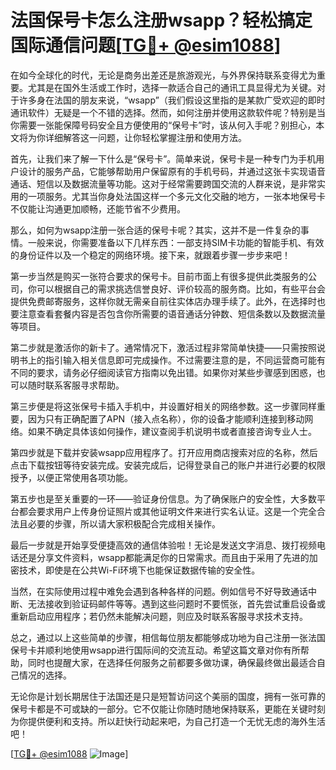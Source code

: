 # 法国保号卡怎么注册wsapp？轻松搞定国际通信问题[[TG💪+ @esim1088](https://t.me/s/esim1088)]

在如今全球化的时代，无论是商务出差还是旅游观光，与外界保持联系变得尤为重要。尤其是在国外生活或工作时，选择一款适合自己的通讯工具显得尤为关键。对于许多身在法国的朋友来说，“wsapp”（我们假设这里指的是某款广受欢迎的即时通讯软件）无疑是一个不错的选择。然而，如何注册并使用这款软件呢？特别是当你需要一张能保障号码安全且方便使用的“保号卡”时，该从何入手呢？别担心，本文将为你详细解答这一问题，让你轻松掌握注册和使用方法。

首先，让我们来了解一下什么是“保号卡”。简单来说，保号卡是一种专门为手机用户设计的服务产品，它能够帮助用户保留原有的手机号码，并通过这张卡实现语音通话、短信以及数据流量等功能。这对于经常需要跨国交流的人群来说，是非常实用的一项服务。尤其当你身处法国这样一个多元文化交融的地方，一张本地保号卡不仅能让沟通更加顺畅，还能节省不少费用。

那么，如何为wsapp注册一张合适的保号卡呢？其实，这并不是一件复杂的事情。一般来说，你需要准备以下几样东西：一部支持SIM卡功能的智能手机、有效的身份证件以及一个稳定的网络环境。接下来，就跟着步骤一步步来吧！

第一步当然是购买一张符合要求的保号卡。目前市面上有很多提供此类服务的公司，你可以根据自己的需求挑选信誉良好、评价较高的服务商。比如，有些平台会提供免费邮寄服务，这样你就无需亲自前往实体店办理手续了。此外，在选择时也要注意查看套餐内容是否包含你所需要的语音通话分钟数、短信条数以及数据流量等项目。

第二步就是激活你的新卡了。通常情况下，激活过程非常简单快捷——只需按照说明书上的指引输入相关信息即可完成操作。不过需要注意的是，不同运营商可能有不同的要求，请务必仔细阅读官方指南以免出错。如果你对某些步骤感到困惑，也可以随时联系客服寻求帮助。

第三步便是将这张保号卡插入手机中，并设置好相关的网络参数。这一步骤同样重要，因为只有正确配置了APN（接入点名称），你的设备才能顺利连接到移动网络。如果不确定具体该如何操作，建议查阅手机说明书或者直接咨询专业人士。

第四步就是下载并安装wsapp应用程序了。打开应用商店搜索对应的名称，然后点击下载按钮等待安装完成。安装完成后，记得登录自己的账户并进行必要的权限授予，以便正常使用各项功能。

第五步也是至关重要的一环——验证身份信息。为了确保账户的安全性，大多数平台都会要求用户上传身份证照片或其他证明文件来进行实名认证。这是一个完全合法且必要的步骤，所以请大家积极配合完成相关操作。

最后一步就是开始享受便捷高效的通信体验啦！无论是发送文字消息、拨打视频电话还是分享文件资料，wsapp都能满足你的日常需求。而且由于采用了先进的加密技术，即使是在公共Wi-Fi环境下也能保证数据传输的安全性。

当然，在实际使用过程中难免会遇到各种各样的问题。例如信号不好导致通话中断、无法接收到验证码邮件等等。遇到这些问题时不要慌张，首先尝试重启设备或重新启动应用程序；若仍然未能解决问题，则应及时联系客服寻求技术支持。

总之，通过以上这些简单的步骤，相信每位朋友都能够成功地为自己注册一张法国保号卡并顺利地使用wsapp进行国际间的交流互动。希望这篇文章对你有所帮助，同时也提醒大家，在选择任何服务之前都要多做功课，确保最终做出最适合自己情况的选择。

无论你是计划长期居住于法国还是只是短暂访问这个美丽的国度，拥有一张可靠的保号卡都是不可或缺的一部分。它不仅能让你随时随地保持联系，更能在关键时刻为你提供便利和支持。所以赶快行动起来吧，为自己打造一个无忧无虑的海外生活吧！

[[TG💪+ @esim1088](https://t.me/s/esim1088) ![Image](https://i.postimg.cc/4NQfJmqS/Snipaste-2025-05-13-00-14-12.png)]